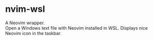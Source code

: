 # nvim-wsl

A Neovim wrapper.  
Open a Windows text file with Neovim installed in WSL.
Displays nice Neovim icon in the taskbar.


